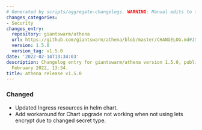 ```yaml
---
# Generated by scripts/aggregate-changelogs. WARNING: Manual edits to this files will be overwritten.
changes_categories:
- Security
changes_entry:
  repository: giantswarm/athena
  url: https://github.com/giantswarm/athena/blob/master/CHANGELOG.md#150---2022-02-14
  version: 1.5.0
  version_tag: v1.5.0
date: '2022-02-14T13:34:03'
description: Changelog entry for giantswarm/athena version 1.5.0, published on 14
  February 2022, 13:34.
title: athena release v1.5.0
---
```


### Changed
- Updated Ingress resources in helm chart.
- Add workaround for Chart upgrade not working when not using lets encrypt due to changed secret type.
